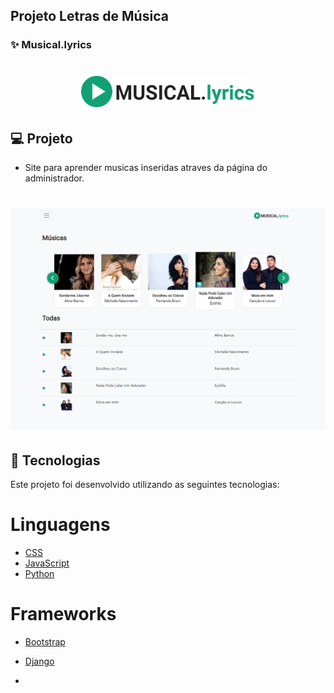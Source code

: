 ## Projeto Letras de Música 

### ✨ Musical.lyrics

<h1 align="center">
    <img alt="PlantManager" title="Podcast" src="https://github.com/luanaAlm/musical.lyrics/blob/main/static/imagem/logo.png" height="50"  />
</h1>

## 💻 Projeto

 - Site para aprender musicas inseridas atraves da página do administrador.
 
 <h1 align = "center">
    <img alt = "Musical.lyrics" title = "Projeto Letras de Música" src = "https://github.com/luanaAlm/musical.lyrics/blob/main/static/imagem/screencapture-127-0-0-1-8000-2021-05-11-19_03_34.png" />
</h1>

## 🧪 Tecnologias

Este projeto foi desenvolvido utilizando as seguintes tecnologias:

# Linguagens

- [CSS](https://www.w3schools.com/css/)
- [JavaScript](https://developer.mozilla.org/pt-BR/docs/Web/JavaScript)
- [Python](https://www.python.org/)

# Frameworks

- [Bootstrap](https://getbootstrap.com/docs/4.6/getting-started/introduction/)
- [Django](https://www.djangoproject.com/)



-
